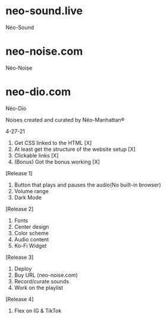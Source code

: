 # neo-sound.live
Néo-Sound
# neo-noise.com
Néo-Noise
# neo-dio.com
Néo-Dio

Noises created and curated by Néo-Manhattan®

4-27-21

1. Get CSS linked to the HTML [X]
2. At least get the structure of the website setup [X]
3. Clickable links [X]
4. (Bonus) Got the bonus working [X]


[Release 1]
1. Button that plays and pauses the audio(No built-in browser)
2. Volume range
3. Dark Mode

[Release 2]
1. Fonts
2. Center design
3. Color scheme
4. Audio content
5. Ko-Fi Widget

[Release 3]
1. Deploy
2. Buy URL (neo-noise.com)
3. Record/curate sounds
4. Work on the playlist

[Release 4]
1. Flex on IG & TikTok

